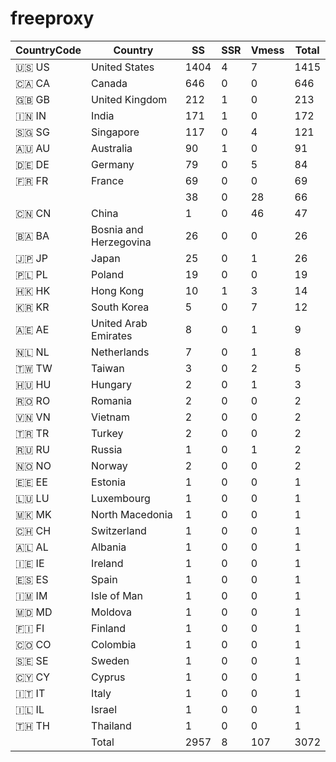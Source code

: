 # freeproxy

|CountryCode|Country|SS|SSR|Vmess|Total|
|  ----  | ----  |  ----  | ----  |  ----  | ----  |
|🇺🇸 US|United States|1404|4|7|1415|
|🇨🇦 CA|Canada|646|0|0|646|
|🇬🇧 GB|United Kingdom|212|1|0|213|
|🇮🇳 IN|India|171|1|0|172|
|🇸🇬 SG|Singapore|117|0|4|121|
|🇦🇺 AU|Australia|90|1|0|91|
|🇩🇪 DE|Germany|79|0|5|84|
|🇫🇷 FR|France|69|0|0|69|
| ||38|0|28|66|
|🇨🇳 CN|China|1|0|46|47|
|🇧🇦 BA|Bosnia and Herzegovina|26|0|0|26|
|🇯🇵 JP|Japan|25|0|1|26|
|🇵🇱 PL|Poland|19|0|0|19|
|🇭🇰 HK|Hong Kong|10|1|3|14|
|🇰🇷 KR|South Korea|5|0|7|12|
|🇦🇪 AE|United Arab Emirates|8|0|1|9|
|🇳🇱 NL|Netherlands|7|0|1|8|
|🇹🇼 TW|Taiwan|3|0|2|5|
|🇭🇺 HU|Hungary|2|0|1|3|
|🇷🇴 RO|Romania|2|0|0|2|
|🇻🇳 VN|Vietnam|2|0|0|2|
|🇹🇷 TR|Turkey|2|0|0|2|
|🇷🇺 RU|Russia|1|0|1|2|
|🇳🇴 NO|Norway|2|0|0|2|
|🇪🇪 EE|Estonia|1|0|0|1|
|🇱🇺 LU|Luxembourg|1|0|0|1|
|🇲🇰 MK|North Macedonia|1|0|0|1|
|🇨🇭 CH|Switzerland|1|0|0|1|
|🇦🇱 AL|Albania|1|0|0|1|
|🇮🇪 IE|Ireland|1|0|0|1|
|🇪🇸 ES|Spain|1|0|0|1|
|🇮🇲 IM|Isle of Man|1|0|0|1|
|🇲🇩 MD|Moldova|1|0|0|1|
|🇫🇮 FI|Finland|1|0|0|1|
|🇨🇴 CO|Colombia|1|0|0|1|
|🇸🇪 SE|Sweden|1|0|0|1|
|🇨🇾 CY|Cyprus|1|0|0|1|
|🇮🇹 IT|Italy|1|0|0|1|
|🇮🇱 IL|Israel|1|0|0|1|
|🇹🇭 TH|Thailand|1|0|0|1|
||Total|2957|8|107|3072|
